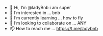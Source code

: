 - 👋 Hi, I’m @ladyBnb i am super
- 👀 I’m interested in ... bnb
- 🌱 I’m currently learning ... how to fly
- 💞️ I’m looking to collaborate on ... ANY
- 📫 How to reach me ... https://t.me/ladybnb

<!---
ladyBnb/ladyBnb is a ✨ special ✨ repository because its `README.md` (this file) appears on your GitHub profile.
You can click the Preview link to take a look at your changes.
--->

